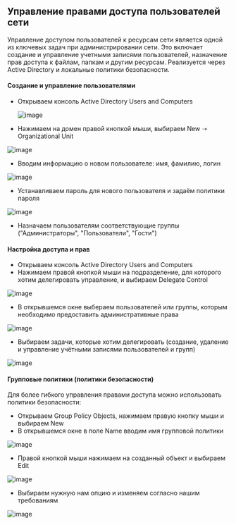 ## Управление правами доступа пользователей сети
Управление доступом пользователей к ресурсам сети является одной из ключевых задач при администрировании сети. Это включает создание и управление учетными записями пользователей, назначение прав доступа к файлам, папкам и другим ресурсам. Реализуется через Active Directory и локальные политики безопасности.

#### Создание и управление пользователями
* Открываем консоль Active Directory Users and Computers

  ![image](https://ultravds.com/wp-content/uploads/2024/07/1.png)

* Нажимаем на домен правой кнопкой мыши, выбираем New ➝ Organizational Unit

![image](https://ultravds.com/wp-content/uploads/2024/07/1-1.png)

* Вводим информацию о новом пользователе: имя, фамилию, логин

![image](https://ultravds.com/wp-content/uploads/2024/07/1-2.png)

* Устанавливаем пароль для нового пользователя и задаём политики пароля

![image](https://ultravds.com/wp-content/uploads/2024/07/1-3.png)

* Назначаем пользователям соответствующие группы ("Администраторы", "Пользователи", "Гости")

#### Настройка доступа и прав
* Открываем консоль Active Directory Users and Computers
* Нажимаем правой кнопкой мыши на подразделение, для которого хотим делегировать управление, и выбираем Delegate Control

![image](https://ultravds.com/wp-content/uploads/2024/07/1-15.png)

* В открывшемся окне  выбераем пользователей или группы, которым необходимо предоставить административные права

![image](https://ultravds.com/wp-content/uploads/2024/07/1-18.png)

* Выбираем задачи, которые хотим делегировать (создание, удаление и управление учётными записями пользователей и групп)

![image](https://ultravds.com/wp-content/uploads/2024/07/1-19.png)

#### Групповые политики (политики безопасности)

Для более гибкого управления правами доступа можно использовать политики безопасности:
* Открываем Group Policy Objects, нажимаем правую кнопку мыши и выбираем New
* В открывшемся окне в поле Name вводим имя групповой политики

![image](https://static.1cloud.ru/img/help/gruppovye-politiki-active-directory/5.png)

* Правой кнопкой мыши нажимаем на созданный объект и выбираем Edit

![image](https://static.1cloud.ru/img/help/gruppovye-politiki-active-directory/7.png)

* Выбираем нужную нам опцию и изменяем согласно нашим требованиям

![image](https://static.1cloud.ru/img/help/gruppovye-politiki-active-directory/8.png)

